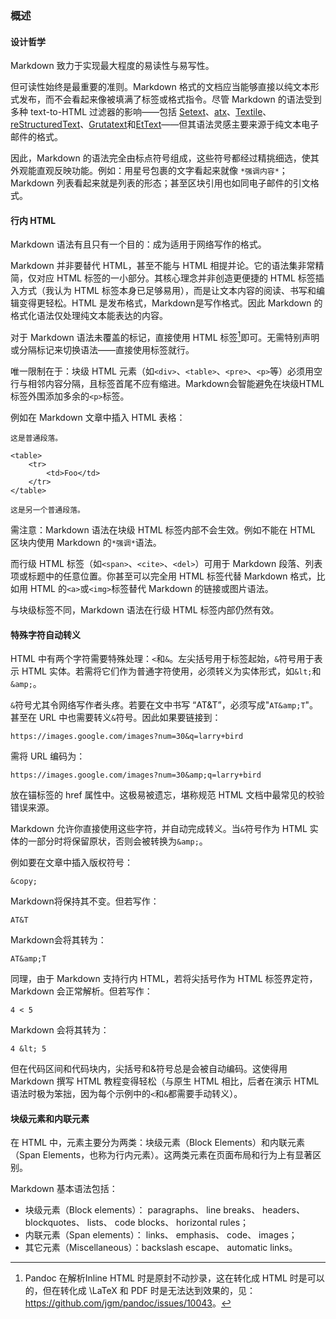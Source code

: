 ### 概述

#### 设计哲学

Markdown 致力于实现最大程度的易读性与易写性。

但可读性始终是最重要的准则。Markdown 格式的文档应当能够直接以纯文本形式发布，而不会看起来像被填满了标签或格式指令。尽管 Markdown 的语法受到多种 text-to-HTML 过滤器的影响——包括 [Setext][1]、[atx][2]、[Textile][3]、[reStructuredText][4]、[Grutatext][5]和[EtText][6]——但其语法灵感主要来源于纯文本电子邮件的格式。

[1]: https://docutils.sourceforge.net/mirror/setext.html
[2]: https://www.aaronsw.com/2002/atx/
[3]: https://web.archive.org/web/20021226035527/http://textism.com/tools/textile/
[4]: https://docutils.sourceforge.net/rst.html
[5]: https://www.triptico.com/software/grutatxt.html
[6]: https://ettext.taint.org/doc/

因此，Markdown 的语法完全由标点符号组成，这些符号都经过精挑细选，使其外观能直观反映功能。例如：用星号包裹的文字看起来就像 `*强调内容*`；Markdown 列表看起来就是列表的形态；甚至区块引用也如同电子邮件的引文格式。

#### 行内 HTML

Markdown 语法有且只有一个目的：成为适用于网络写作的格式。

Markdown 并非要替代 HTML，甚至不能与 HTML 相提并论。它的语法集非常精简，仅对应 HTML 标签的一小部分。其核心理念并非创造更便捷的 HTML 标签插入方式（我认为 HTML 标签本身已足够易用），而是让文本内容的阅读、书写和编辑变得更轻松。HTML 是发布格式，Markdown是写作格式。因此 Markdown 的格式化语法仅处理纯文本能表达的内容。

对于 Markdown 语法未覆盖的标记，直接使用 HTML 标签[^pandoc-inlinehtml]即可。无需特别声明或分隔标记来切换语法——直接使用标签就行。

唯一限制在于：块级 HTML 元素（如`<div>`、`<table>`、`<pre>`、`<p>`等）必须用空行与相邻内容分隔，且标签首尾不应有缩进。Markdown会智能避免在块级HTML标签外围添加多余的`<p>`标签。

例如在 Markdown 文章中插入 HTML 表格：

    这是普通段落。

    <table>
        <tr>
            <td>Foo</td>
        </tr>
    </table>

    这是另一个普通段落。

需注意：Markdown 语法在块级 HTML  标签内部不会生效。例如不能在 HTML 区块内使用 Markdown 的`*强调*`语法。

而行级 HTML 标签（如`<span>`、`<cite>`、`<del>`）可用于 Markdown 段落、列表项或标题中的任意位置。你甚至可以完全用 HTML 标签代替 Markdown 格式，比如用 HTML 的`<a>`或`<img>`标签替代 Markdown 的链接或图片语法。

与块级标签不同，Markdown 语法在行级 HTML 标签内部仍然有效。

[^pandoc-inlinehtml]: Pandoc 在解析Inline HTML 时是原封不动抄录，这在转化成 HTML 时是可以的，但在转化成 \LaTeX 和 PDF 时是无法达到效果的，见：<https://github.com/jgm/pandoc/issues/10043>。

<!-- 如下面的表格在转化成 PDF 时是无效的
<table>
    <tr>
        <td>Foo</td>
        <td>Bar</td>
    </tr>
    <tr>
        <td>Foo</td>
        <td>Bar</td>
    </tr>
</table>
-->

#### 特殊字符自动转义

HTML 中有两个字符需要特殊处理：`<`和`&`。左尖括号用于标签起始，`&`符号用于表示 HTML 实体。若需将它们作为普通字符使用，必须转义为实体形式，如`&lt;`和`&amp;`。

`&`符号尤其令网络写作者头疼。若要在文中书写 “AT&T”，必须写成"`AT&amp;T`"。甚至在 URL 中也需要转义`&`符号。因此如果要链接到：

    https://images.google.com/images?num=30&q=larry+bird

需将 URL 编码为：

    https://images.google.com/images?num=30&amp;q=larry+bird

放在锚标签的 href 属性中。这极易被遗忘，堪称规范 HTML 文档中最常见的校验错误来源。

Markdown 允许你直接使用这些字符，并自动完成转义。当`&`符号作为 HTML 实体的一部分时将保留原状，否则会被转换为`&amp;`。

例如要在文章中插入版权符号：

    &copy;

Markdown将保持其不变。但若写作：

    AT&T

Markdown会将其转为：

    AT&amp;T

同理，由于 Markdown 支持行内 HTML，若将尖括号作为 HTML 标签界定符，Markdown 会正常解析。但若写作：

    4 < 5

Markdown 会将其转为：

    4 &lt; 5

但在代码区间和代码块内，尖括号和&符号总是会被自动编码。这使得用 Markdown 撰写 HTML 教程变得轻松（与原生 HTML 相比，后者在演示 HTML 语法时极为笨拙，因为每个示例中的`<`和`&`都需要手动转义）。

#### 块级元素和内联元素

在 HTML 中，元素主要分为两类：块级元素（Block Elements）和内联元素（Span Elements，也称为行内元素）。这两类元素在页面布局和行为上有显著区别。

Markdown 基本语法包括：

- 块级元素（Block elements）： paragraphs、 line breaks、 headers、 blockquotes、 lists、 code blocks、 horizontal rules；
- 内联元素（Span elements）： links、 emphasis、 code、 images；
- 其它元素（Miscellaneous）：backslash escape、 automatic links。


